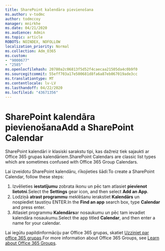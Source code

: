 ```yaml
---
title: SharePoint kalendāra pievienošana
ms.author: v-todmc
author: todmccoy
manager: mnirkhe
ms.date: 04/21/2020
ms.audience: Admin
ms.topic: article
ROBOTS: NOINDEX, NOFOLLOW
localization_priority: Normal
ms.collection: Adm_O365
ms.custom:
- "9000677"
- "2585"
ms.openlocfilehash: 20780a2c06813f5d52f4caecaa21505da4c0b9f0
ms.sourcegitcommit: 55eff703a17e500681d8fa6a87eb067019ade3cc
ms.translationtype: MT
ms.contentlocale: lv-LV
ms.lasthandoff: 04/22/2020
ms.locfileid: "43671356"
---
```

# <a name="add-a-sharepoint-calendar"></a><span data-ttu-id="2ef4c-102">SharePoint kalendāra pievienošana</span><span class="sxs-lookup"><span data-stu-id="2ef4c-102">Add a SharePoint Calendar</span></span>

<span data-ttu-id="2ef4c-103">SharePoint kalendāri ir klasiski sarakstu tipi, kas dažreiz tiek sajaukti ar Office 365 grupas kalendāriem.</span><span class="sxs-lookup"><span data-stu-id="2ef4c-103">SharePoint Calendars are classic list types which are sometimes confused with Office 365 Group Calendars.</span></span>
 
<span data-ttu-id="2ef4c-104">Lai izveidotu SharePoint kalendāru, rīkojieties šādi:</span><span class="sxs-lookup"><span data-stu-id="2ef4c-104">To create a SharePoint Calendar, follow these steps:</span></span>
 
1.  <span data-ttu-id="2ef4c-105">Izvēlieties **iestatījumu** zobrata ikonu un pēc tam atlasiet **pievienot lietotni**.</span><span class="sxs-lookup"><span data-stu-id="2ef4c-105">Select the **Settings** gear icon, and then select **Add an App**.</span></span>
2.  <span data-ttu-id="2ef4c-106">Lodziņā **atrast programmu** meklēšanu ierakstiet **Kalendārs** un nospiediet taustiņu ENTER.</span><span class="sxs-lookup"><span data-stu-id="2ef4c-106">In the **Find an app** search box, type **Calendar** and press enter.</span></span>
3.  <span data-ttu-id="2ef4c-107">Atlasiet programmu **Kalendārs**ar nosaukumu un pēc tam ievadiet kalendāra nosaukumu.</span><span class="sxs-lookup"><span data-stu-id="2ef4c-107">Select the app titled **Calendar**, and then enter a name for your calendar.</span></span>

<span data-ttu-id="2ef4c-108">Lai iegūtu papildinformāciju par Office 365 grupas, skatiet [Uzziniet par office 365 grupas](https://support.office.com/article/Learn-about-Office-365-groups-b565caa1-5c40-40ef-9915-60fdb2d97fa2).</span><span class="sxs-lookup"><span data-stu-id="2ef4c-108">For more information about Office 365 Groups, see [Learn about Office 365 Groups](https://support.office.com/article/Learn-about-Office-365-groups-b565caa1-5c40-40ef-9915-60fdb2d97fa2).</span></span>


